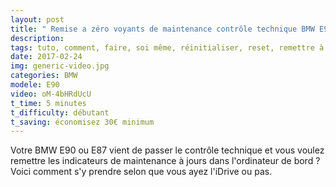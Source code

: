 ```yaml
---
layout: post
title: " Remise a zéro voyants de maintenance contrôle technique BMW E90 "
description: 
tags: tuto, comment, faire, soi même, réinitialiser, reset, remettre à zéro, mettre à jour, indicateur maintenance, après, controle technique, controle pollution, bmw, série 3, E90, E91, E92, E93
date: 2017-02-24 
img: generic-video.jpg
categories: BMW
modele: E90
video: oM-4bHRdUcU
t_time: 5 minutes
t_difficulty: débutant
t_saving: économisez 30€ minimum
---
```


Votre BMW E90 ou E87 vient de passer le contrôle technique et vous voulez remettre les indicateurs de maintenance à jours dans l'ordinateur de bord ? Voici comment s'y prendre selon que vous ayez l'iDrive ou pas.